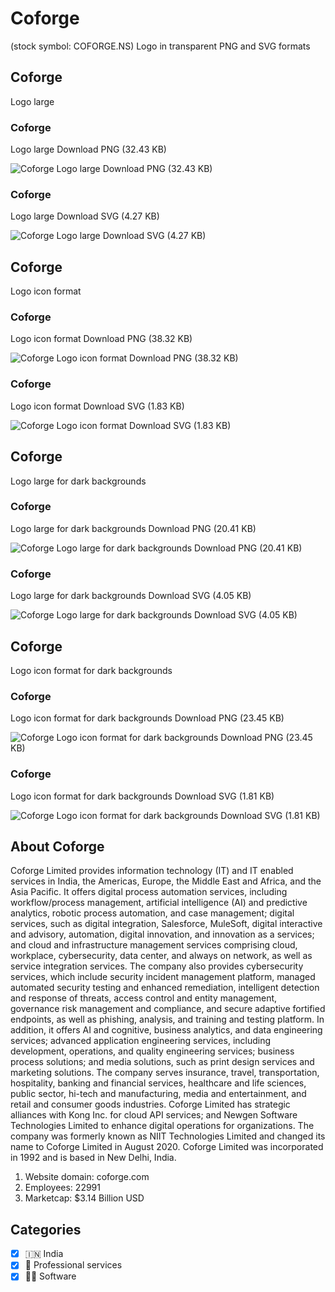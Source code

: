 # Coforge
 (stock symbol: COFORGE.NS) Logo in transparent PNG and SVG formats

## Coforge
 Logo large

### Coforge
 Logo large Download PNG (32.43 KB)

![Coforge
 Logo large Download PNG (32.43 KB)](/img/orig/COFORGE.NS_BIG-6fe17054.png)

### Coforge
 Logo large Download SVG (4.27 KB)

![Coforge
 Logo large Download SVG (4.27 KB)](/img/orig/COFORGE.NS_BIG-306f2fe9.svg)

## Coforge
 Logo icon format

### Coforge
 Logo icon format Download PNG (38.32 KB)

![Coforge
 Logo icon format Download PNG (38.32 KB)](/img/orig/COFORGE.NS-a7b431d2.png)

### Coforge
 Logo icon format Download SVG (1.83 KB)

![Coforge
 Logo icon format Download SVG (1.83 KB)](/img/orig/COFORGE.NS-cf4f3285.svg)

## Coforge
 Logo large for dark backgrounds

### Coforge
 Logo large for dark backgrounds Download PNG (20.41 KB)

![Coforge
 Logo large for dark backgrounds Download PNG (20.41 KB)](/img/orig/COFORGE.NS_BIG.D-8f2c433f.png)

### Coforge
 Logo large for dark backgrounds Download SVG (4.05 KB)

![Coforge
 Logo large for dark backgrounds Download SVG (4.05 KB)](/img/orig/COFORGE.NS_BIG.D-823da625.svg)

## Coforge
 Logo icon format for dark backgrounds

### Coforge
 Logo icon format for dark backgrounds Download PNG (23.45 KB)

![Coforge
 Logo icon format for dark backgrounds Download PNG (23.45 KB)](/img/orig/COFORGE.NS.D-d705d978.png)

### Coforge
 Logo icon format for dark backgrounds Download SVG (1.81 KB)

![Coforge
 Logo icon format for dark backgrounds Download SVG (1.81 KB)](/img/orig/COFORGE.NS.D-24da1d39.svg)

## About Coforge


Coforge Limited provides information technology (IT) and IT enabled services in India, the Americas, Europe, the Middle East and Africa, and the Asia Pacific. It offers digital process automation services, including workflow/process management, artificial intelligence (AI) and predictive analytics, robotic process automation, and case management; digital services, such as digital integration, Salesforce, MuleSoft, digital interactive and advisory, automation, digital innovation, and innovation as a services; and cloud and infrastructure management services comprising cloud, workplace, cybersecurity, data center, and always on network, as well as service integration services. The company also provides cybersecurity services, which include security incident management platform, managed automated security testing and enhanced remediation, intelligent detection and response of threats, access control and entity management, governance risk management and compliance, and secure adaptive fortified endpoints, as well as phishing, analysis, and training and testing platform. In addition, it offers AI and cognitive, business analytics, and data engineering services; advanced application engineering services, including development, operations, and quality engineering services; business process solutions; and media solutions, such as print design services and marketing solutions. The company serves insurance, travel, transportation, hospitality, banking and financial services, healthcare and life sciences, public sector, hi-tech and manufacturing, media and entertainment, and retail and consumer goods industries. Coforge Limited has strategic alliances with Kong Inc. for cloud API services; and Newgen Software Technologies Limited to enhance digital operations for organizations. The company was formerly known as NIIT Technologies Limited and changed its name to Coforge Limited in August 2020. Coforge Limited was incorporated in 1992 and is based in New Delhi, India.

1. Website domain: coforge.com
2. Employees: 22991
3. Marketcap: $3.14 Billion USD


## Categories
- [x] 🇮🇳 India
- [x] 💼 Professional services
- [x] 👨‍💻 Software
